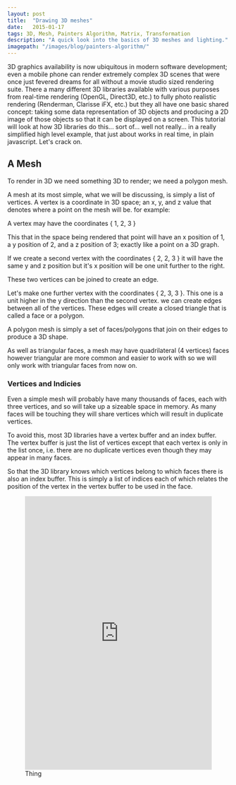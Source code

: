 ```yaml
---
layout: post
title:  "Drawing 3D meshes"
date:   2015-01-17
tags: 3D, Mesh, Painters Algorithm, Matrix, Transformation
description: "A quick look into the basics of 3D meshes and lighting."
imagepath: "/images/blog/painters-algorithm/"
---
```




3D graphics availability is now ubiquitous in modern software development; even a mobile phone can render extremely complex 3D scenes that were once just fevered dreams for all without a movie studio sized rendering suite. There a many different 3D libraries available with various purposes from real-time rendering (OpenGL, Direct3D, etc.) to fully photo realistic rendering (Renderman, Clarisse iFX, etc.) but they all have one basic shared concept: taking some data representation of 3D objects and producing a 2D image of those objects so that it can be displayed on a screen. This tutorial will look at how 3D libraries do this... sort of... well not really... in a really simplified high level example, that just about works in real time, in plain javascript. Let's crack on.

## A Mesh
To render in 3D we need something 3D to render; we need a polygon mesh.


A mesh at its most simple, what we will be discussing, is simply a list of vertices. A vertex is a coordinate in 3D space; an x, y, and z value that denotes where a point on the mesh will be. for example:


A vertex may have the coordinates { 1, 2, 3 }


This that in the space being rendered that point will have an x position of 1, a y position of 2, and a z position of 3; exactly like a point on a 3D graph.

If we create a second vertex with the coordinates { 2, 2, 3 } it will have the same y and z position but it's x position will be one unit further to the right.

These two vertices can be joined to create an edge.

Let's make one further vertex with the coordinates { 2, 3, 3 }. This one is a unit higher in the y direction than the second vertex. we can create edges between all of the vertices. These edges will create a closed triangle that is called a face or a polygon.

A polygon mesh is simply a set of faces/polygons that join on their edges to produce a 3D shape.

As well as triangular faces, a mesh may have quadrilateral (4 vertices) faces however triangular are more common and easier to work with so we will only work with triangular faces from now on.

### Vertices and Indicies
Even a simple mesh will probably have many thousands of faces, each with three vertices, and so will take up a sizeable space in memory. As many faces will be touching they will share vertices which will result in duplicate vertices.

To avoid this, most 3D libraries have a vertex buffer and an index buffer. The vertex buffer is just the list of vertices except that each vertex is only in the list once, i.e. there are no duplicate vertices even though they may appear in many faces.

So that the 3D library knows which vertices belong to which faces there is also an index buffer. This is simply a list of indices each of which relates the position of the vertex in the vertex buffer to be used in the face.

<figure>
	<iframe width="100%" height="620px" src="http://jsfiddle.net/d5amc6u0/9/embedded/result,js,resources,html,css/" allowfullscreen="allowfullscreen" frameborder="0"></iframe>
	<figcapture>Thing</figcapture>
</figure>

